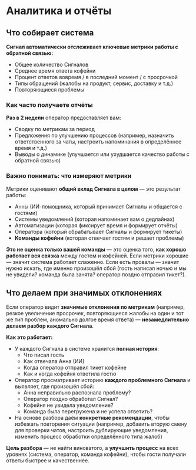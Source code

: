 # Аналитика и отчёты

## Что собирает система

**Сигнал автоматически отслеживает ключевые метрики работы с обратной связью:**

- Общее количество Сигналов
- Среднее время ответа кофейни
- Процент ответов вовремя / в последний момент / с просрочкой
- Типы обращений (жалобы на продукт, сервис, доставку и т.д.)
- Повторяющиеся проблемы
### Как часто получаете отчёты

**Раз в 2 недели** оператор предоставляет вам:

- Сводку по метрикам за период
- Предложения по улучшению процессов (например, назначить ответственного за чаты, настроить напоминания в определённое время и т.д.)
- Выводы о динамике (улучшается или ухудшается качество работы с обратной связью)

### Важно понимать: что измеряют метрики

Метрики оценивают **общий вклад Сигнала в целом** — это результат работы:

- Анны (ИИ-помощника, который принимает Сигналы и общается с гостями)
- Системы уведомлений (которая напоминает вам о дедлайнах)
- Автоматизации (которая фиксирует время и формирует отчёты)
- Оператора (который обрабатывает Сигналы и формирует тикеты)
- **Команды кофейни** (которая отвечает гостям и решает проблемы)

**Это не оценка только вашей команды** — это оценка того, **как хорошо работает вся связка** между гостем и кофейней. Если метрики хорошие — значит система работает слаженно. Если есть провалы — значит нужно искать, где именно произошёл сбой (гость написал ночью и мы не увидели? команда была занята? оператор поздно отправил тикет?).

## Что делаем при значимых отклонениях

Если оператор видит **значимые отклонения по метрикам** (например, резкое увеличение просрочек, повторяющиеся жалобы на один и тот же тип проблем, аномально долгое время ответа) — **незамедлительно делаем разбор каждого Сигнала**.

**Как это работает:**

- У каждого Сигнала в системе хранится **полная история**:
    - Что писал гость
    - Как отвечала Анна (ИИ)
    - Когда оператор отправил тикет кофейне
    - Как и когда кофейня ответила гостю
- Оператор просматривает историю **каждого проблемного Сигнала** и выявляет, где произошёл сбой:
    - Анна неправильно распознала проблему?
    - Оператор поздно обработал Сигнал?
    - Кофейня не увидела уведомление?
    - Команда была перегружена и не успела ответить?
- На основе разбора даём **конкретные рекомендации**, чтобы избежать повторения ситуации (например, добавить вторую смену для проверки чатов, настроить дублирующие уведомления, изменить процесс обработки определённого типа жалоб)

**Цель разбора** — не найти виноватого, а **улучшить процесс** на всех уровнях (система, оператор, команда кофейни), чтобы гости получали ответы быстрее и качественнее.
